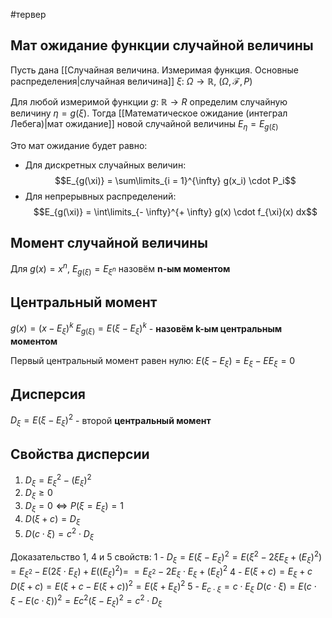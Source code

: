 #тервер 
## Мат ожидание функции случайной величины
Пусть дана [[Случайная величина. Измеримая функция. Основные распределения|случайная величина]] $\xi: \ \Omega \to \mathbb{R}, \ (\Omega, \mathcal{F}, P)$

Для любой измеримой функции $g: \ \mathbb{R} \to R$ определим случайную величину $\eta = g(\xi)$. Тогда [[Математическое ожидание (интеграл Лебега)|мат ожидание]] новой случайной величины $E_{\eta} = E_{g(\xi)}$

Это мат ожидание будет равно:
- Для дискретных случайных величин: $$E_{g(\xi)} = \sum\limits_{i = 1}^{\infty} g(x_i) \cdot P_i$$
- Для непрерывных распределений: $$E_{g(\xi)} = \int\limits_{- \infty}^{+ \infty} g(x) \cdot f_{\xi}(x) dx$$

## Момент случайной величины
Для $g(x) = x^n$, $E_{g(\xi)} = E_{\xi^n}$ назовём **n-ым моментом**

## Центральный момент
$g(x) = (x - E_{\xi})^k$
$E_{g(\xi)} = E(\xi - E_{\xi})^k$ - **назовём k-ым центральным моментом**

Первый центральный момент равен нулю: $E(\xi - E_{\xi}) = E_{\xi} - EE_{\xi} = 0$

## Дисперсия
$D_{\xi} = E(\xi - E_{\xi})^2$ - второй **центральный момент**

## Свойства дисперсии
1) $D_{\xi} = E_{\xi}^2 - (E_{\xi})^2$
2) $D_{\xi} \geq 0$
3) $D_{\xi} = 0 \iff P(\xi = E_{\xi}) = 1$
4) $D(\xi + c) = D_{\xi}$
5) $D(c \cdot \xi) = c^2 \cdot D_{\xi}$

Доказательство 1, 4 и 5 свойств:
1 - $D_{\xi} = E(\xi - E_{\xi})^2 = E(\xi^2 - 2 \xi E_{\xi} + (E_{\xi})^2) = E_{\xi^2} - E(2 \xi \cdot E_{\xi}) + E((E_{\xi})^2) =$
	$= E_{\xi^2} - 2 E_{\xi} \cdot E_{\xi} + (E_{\xi})^2$
4 - $E(\xi + c) = E_{\xi} + c$
	$D(\xi + c) = E(\xi + c - E(\xi + c))^2 = E(\xi + E_{\xi})^2$
5 - $E_{c \cdot \xi} = c \cdot E_{\xi}$
	$D(c \cdot \xi) = E(c \cdot \xi - E(c \cdot \xi))^2 = Ec^2(\xi - E_{\xi})^2 = c^2 \cdot D_{\xi}$